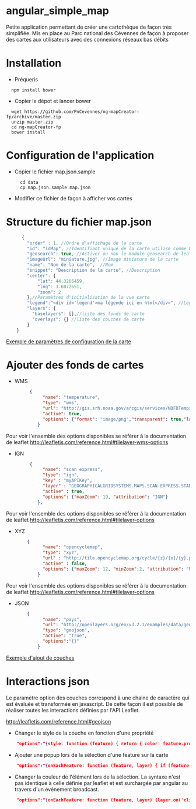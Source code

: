 # angular_simple_map
Petite application permettant de créer une cartothèque de façon très simplifiée. Mis en place au Parc national des Cévennes de façon à proposer des cartes aux utilisateurs avec des connexions réseaux bas débits

Installation
==============================
* Préqueris
```
  npm install bower
```

* Copier le dépot et lancer bower
```
  wget https://github.com/PnCevennes/ng-mapCreator-fp/archive/master.zip
  unzip master.zip
  cd ng-mapCreator-fp
  bower install
```

Configuration de l'application
==============================

* Copier le fichier map.json.sample 


        cd data
        cp map.json.sample map.json
        
* Modifier ce fichier de façon à afficher vos cartes

Structure du fichier map.json
==============================

```javascript
      {
        "order" : 1, //Ordre d'affichage de la carte
        "id": "idMap", //Identifiant unique de la carte utilisé comme URL
        "geosearch": true, //Activer ou non le module geosearch de leaflet
        "imageUrl": "miniature.jpg", //Image miniature de la carte
        "name": "Nom de la carte",  //Nom
        "snippet": "Description de la carte", //Description
        "center": { 
            "lat": 44.3266459,
            "lng": 3.6072651,
            "zoom": 2
        },//Paramètres d'initialisation de la vue carte
        "legend":"<div id='legend'>ma légende ici en html</div>", //Légende
        "layers": { 
          "baselayers": [],//liste des fonds de carte
          "overlays": {} //liste des couches de carte
        }
    }
```

[Exemple de paramètres de configuration de la carte](https://github.com/PnCevennes/angular_simple_map/blob/master/data/maps.json.sample#L3;L14)

Ajouter des fonds de cartes
===========================

* WMS
```json
         {
              "name": "temperature",
              "type": "wms",
              "url": "http://gis.srh.noaa.gov/arcgis/services/NDFDTemps/MapServer/WMSServer?",
              "active": true,
              "options": {"format": "image/png","transparent": true,"layers": 16 }
            }
```

Pour voir l'ensemble des options disponibles se référer à la documentation de leaflet
http://leafletjs.com/reference.html#tilelayer-wms-options

* IGN
```json
         {
              "name": "scan express",
              "type": "ign",
              "key" : "myAPIKey",
              "layer" : "GEOGRAPHICALGRIDSYSTEMS.MAPS.SCAN-EXPRESS.STANDARD", 
              "active" : true,
              "options": {"maxZoom": 19, "attribution": "IGN"}
            },
 ```
Pour voir l'ensemble des options disponibles se référer à la documentation de leaflet http://leafletjs.com/reference.html#tilelayer-options 

* XYZ
```json
        {
              "name": "opencyclemap",
              "type": "xyz",
              "url" : "http://tile.opencyclemap.org/cycle/{z}/{x}/{y}.png", 
              "active" : false,
              "options": {"maxZoom": 12, "minZoom":2, "attribution": "Map data © <a href='http://opencyclemap.org'>opencyclemap</a> contributors"}
            }
```
Pour voir l'ensemble des options disponibles se référer à la documentation de leaflet http://leafletjs.com/reference.html#tilelayer-options
  
* JSON
```json
        {
              "name": "pays",
              "url": "http://openlayers.org/en/v3.2.1/examples/data/geojson/countries.geojson",
              "type": "geojson",
              "active": "true",
              "options":"{}"
            }
```

[Exemple d'ajout de couches](https://github.com/PnCevennes/angular_simple_map/blob/master/data/maps.json.sample#L16;L30)


Interactions json
=================
Le paramètre option des couches correspond à une chaine de caractère qui est évaluée et transformée en javascript. De cette façon il est possible de réaliser toutes les interactions définies par l'API Leaflet.

http://leafletjs.com/reference.html#geojson

* Changer le style de la couche en fonction d'une propriété

```json
    "options":"{style: function (feature) { return { color: feature.properties.macouleur, opacity: 1, fillOpacity: 0.2}; }}"
```

* Ajouter une popup lors de la sélection d'une feature sur la carte

```json
    "options":"{onEachFeature: function (feature, layer) { if (feature.properties && feature.properties.name, {noHide:false}) { layer.bindPopup(feature.properties.name); } } }"
```


* Changer la couleur de l'élément lors de la sélection. La syntaxe n'est pas identique à celle définie par leaflet et est surchargée par angular au travers d'un événement broadcast.


```json
    "options":"{onEachFeature: function (feature, layer) {layer.on('click', function(e){$rootScope.$apply($rootScope.$broadcast(\"feature:click\", layer));});} }"
```
